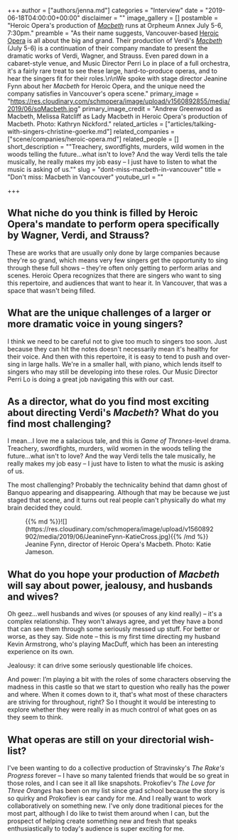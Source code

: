 +++
author = ["authors/jenna.md"]
categories = "Interview"
date = "2019-06-18T04:00:00+00:00"
disclaimer = ""
image_gallery = []
postamble = "Heroic Opera's production of [_Macbeth_](https://www.brownpapertickets.com/event/4207464) runs at Orpheum Annex July 5-6, 7:30pm."
preamble = "As their name suggests, Vancouver-based [Heroic Opera](/scene/companies/heroic-opera/) is all about the big and grand. Their production of Verdi's [_Macbeth_](https://www.brownpapertickets.com/event/4207464) (July 5-6) is a continuation of their company mandate to present the dramatic works of Verdi, Wagner, and Strauss. Even pared down in a cabaret-style venue, and Music Director Perri Lo in place of a full orchestra, it's a fairly rare treat to see these large, hard-to-produce operas, and to hear the singers fit for their roles.\n\nWe spoke with stage director Jeanine Fynn about her _Macbeth_ for Heroic Opera, and the unique need the company satisfies in Vancouver's opera scene."
primary_image = "https://res.cloudinary.com/schmopera/image/upload/v1560892855/media/2019/06/sqMacbeth.jpg"
primary_image_credit = "Andrew Greenwood as Macbeth, Melissa Ratcliff as Lady Macbeth in Heroic Opera's production of Macbeth. Photo: Kathryn Nickford."
related_articles = ["articles/talking-with-singers-christine-goerke.md"]
related_companies = ["scene/companies/heroic-opera.md"]
related_people = []
short_description = "\"Treachery, swordfights, murders, wild women in the woods telling the future…what isn't to love? And the way Verdi tells the tale musically, he really makes my job easy – I just have to listen to what the music is asking of us.\""
slug = "dont-miss-macbeth-in-vancouver"
title = "Don't miss: Macbeth in Vancouver"
youtube_url = ""

+++
## What niche do you think is filled by Heroic Opera's mandate to perform opera specifically by Wagner, Verdi, and Strauss?

These are works that are usually only done by large companies because they're so grand, which means very few singers get the opportunity to sing through these full shows – they're often only getting to perform arias and scenes. Heroic Opera recognizes that there are singers who want to sing this repertoire, and audiences that want to hear it. In Vancouver, that was a space that wasn't being filled.

## What are the unique challenges of a larger or more dramatic voice in young singers?

I think we need to be careful not to give too much to singers too soon. Just because they can hit the notes doesn't necessarily mean it's healthy for their voice. And then with this repertoire, it is easy to tend to push and over-sing in large halls. We're in a smaller hall, with piano, which lends itself to singers who may still be developing into these roles. Our Music Director Perri Lo is doing a great job navigating this with our cast.

## As a director, what do you find most exciting about directing Verdi's _Macbeth_? What do you find most challenging?

I mean…I love me a salacious tale, and this is _Game of Thrones_-level drama. Treachery, swordfights, murders, wild women in the woods telling the future…what isn't to love? And the way Verdi tells the tale musically, he really makes my job easy – I just have to listen to what the music is asking of us.

The most challenging? Probably the technicality behind that damn ghost of Banquo appearing and disappearing. Although that may be because we just staged that scene, and it turns out real people can't physically do what my brain decided they could.

<figure data-type="image">{{% md %}}![](https://res.cloudinary.com/schmopera/image/upload/v1560892902/media/2019/06/JeanineFynn-KatieCross.jpg){{% /md %}}

<figcaption>Jeanine Fynn, director of Heroic Opera's Macbeth. Photo: Katie Jameson.</figcaption>

</figure>

## What do you hope your production of _Macbeth_ will say about power, jealousy, and husbands and wives?

Oh geez…well husbands and wives (or spouses of any kind really) – it's a complex relationship. They won't always agree, and yet they have a bond that can see them through some seriously messed up stuff. For better or worse, as they say. Side note – this is my first time directing my husband Kevin Armstrong, who's playing MacDuff, which has been an interesting experience on its own.

Jealousy: it can drive some seriously questionable life choices.

And power: I’m playing a bit with the roles of some characters observing the madness in this castle so that we start to question who really has the power and where. When it comes down to it, that's what most of these characters are striving for throughout, right? So I thought it would be interesting to explore whether they were really in as much control of what goes on as they seem to think.

## What operas are still on your directorial wish-list?

I've been wanting to do a collective production of Stravinsky's _The Rake's Progress_ forever – I have so many talented friends that would be so great in those roles, and I can see it all like snapshots. Prokofiev's _The Love for Three Oranges_ has been on my list since grad school because the story is so quirky and Prokofiev is ear candy for me. And I really want to work collaboratively on something new. I've only done traditional pieces for the most part, although I do like to twist them around when I can, but the prospect of helping create something new and fresh that speaks enthusiastically to today's audience is super exciting for me.